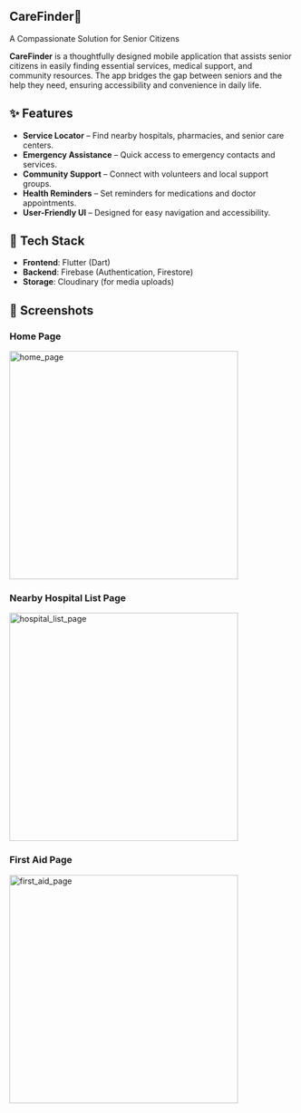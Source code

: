 ## **CareFinder**🏥  
A Compassionate Solution for Senior Citizens  

**CareFinder** is a thoughtfully designed mobile application that assists senior citizens in easily finding essential services, medical support, and community resources. The app bridges the gap between seniors and the help they need, ensuring accessibility and convenience in daily life.  

## ✨ **Features** 
- **Service Locator** – Find nearby hospitals, pharmacies, and senior care centers.  
- **Emergency Assistance** – Quick access to emergency contacts and services.  
- **Community Support** – Connect with volunteers and local support groups.  
- **Health Reminders** – Set reminders for medications and doctor appointments.  
- **User-Friendly UI** – Designed for easy navigation and accessibility.  

## 🔧 **Tech Stack** 
- **Frontend**: Flutter (Dart)  
- **Backend**: Firebase (Authentication, Firestore)  
- **Storage**: Cloudinary (for media uploads)
    
## 📸 **Screenshots**  

### **Home Page**  
<img width="403" alt="home_page" src="https://github.com/user-attachments/assets/1abc9433-8312-426f-af61-7651b1faa536" />

### **Nearby Hospital List Page**  
<img width="403" alt="hospital_list_page" src="https://github.com/user-attachments/assets/3f2753dc-cd38-4e40-b8ab-d19b1dadd77e" />


### **First Aid Page**  
<img width="403" alt="first_aid_page" src="https://github.com/user-attachments/assets/e10970c1-cdfc-4b4e-a4c8-e656d2594fa6" />



